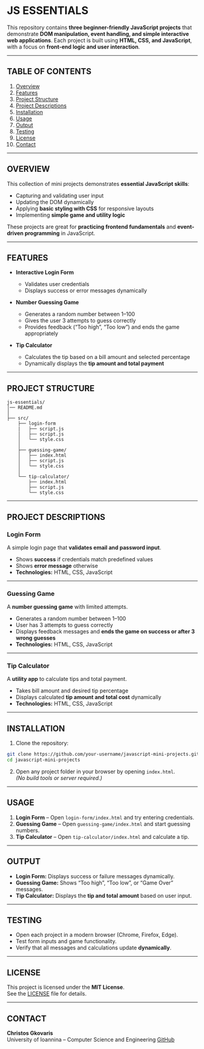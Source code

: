 # JS ESSENTIALS

This repository contains **three beginner-friendly JavaScript projects** that demonstrate **DOM manipulation, event handling, and simple interactive web applications**. Each project is built using **HTML, CSS, and JavaScript**, with a focus on **front-end logic and user interaction**.

---

## TABLE OF CONTENTS
1. [Overview](#overview)
2. [Features](#features)
3. [Project Structure](#project-structure)
4. [Project Descriptions](#project-descriptions)
5. [Installation](#installation)
6. [Usage](#usage)
7. [Output](#output)
8. [Testing](#testing)
9. [License](#license)
10. [Contact](#contact)

---

## OVERVIEW

This collection of mini projects demonstrates **essential JavaScript skills**:

- Capturing and validating user input
- Updating the DOM dynamically
- Applying **basic styling with CSS** for responsive layouts
- Implementing **simple game and utility logic**

These projects are great for **practicing frontend fundamentals** and **event-driven programming** in JavaScript.

---

## FEATURES

- **Interactive Login Form**
  - Validates user credentials
  - Displays success or error messages dynamically

- **Number Guessing Game**
  - Generates a random number between 1–100
  - Gives the user 3 attempts to guess correctly
  - Provides feedback (“Too high”, “Too low”) and ends the game appropriately

- **Tip Calculator**
  - Calculates the tip based on a bill amount and selected percentage
  - Dynamically displays the **tip amount and total payment**

---

## PROJECT STRUCTURE

```
js-essentials/
│── README.md
│
├── src/
    ├── login-form
    |   ├── script.js
    │   ├── script.js
    │   └── style.css
    │
    ├── guessing-game/
    │   ├── index.html
    │   ├── script.js
    │   └── style.css
    │
    └── tip-calculator/
        ├── index.html
        ├── script.js
        └── style.css
```

---

## PROJECT DESCRIPTIONS

### **Login Form**
A simple login page that **validates email and password input**.  
- Shows **success** if credentials match predefined values  
- Shows **error message** otherwise  
- **Technologies:** HTML, CSS, JavaScript

---

### **Guessing Game**
A **number guessing game** with limited attempts.  
- Generates a random number between 1–100  
- User has 3 attempts to guess correctly  
- Displays feedback messages and **ends the game on success or after 3 wrong guesses**  
- **Technologies:** HTML, CSS, JavaScript

---

### **Tip Calculator**
A **utility app** to calculate tips and total payment.  
- Takes bill amount and desired tip percentage  
- Displays calculated **tip amount and total cost** dynamically  
- **Technologies:** HTML, CSS, JavaScript

---

## INSTALLATION

1. Clone the repository:
```bash
git clone https://github.com/your-username/javascript-mini-projects.git
cd javascript-mini-projects
```

2. Open any project folder in your browser by opening `index.html`.  
   *(No build tools or server required.)*

---

## USAGE

1. **Login Form** – Open `login-form/index.html` and try entering credentials.  
2. **Guessing Game** – Open `guessing-game/index.html` and start guessing numbers.  
3. **Tip Calculator** – Open `tip-calculator/index.html` and calculate a tip.

---

## OUTPUT

- **Login Form:** Displays success or failure messages dynamically.  
- **Guessing Game:** Shows “Too high”, “Too low”, or “Game Over” messages.  
- **Tip Calculator:** Displays the **tip and total amount** based on user input.

---

## TESTING

- Open each project in a modern browser (Chrome, Firefox, Edge).  
- Test form inputs and game functionality.  
- Verify that all messages and calculations update **dynamically**.

---

## LICENSE

This project is licensed under the **MIT License**.  
See the [LICENSE](LICENSE) file for details.

---

## CONTACT

**Christos Gkovaris**  
University of Ioannina – Computer Science and Engineering
[GitHub](https://github.com/ChristosGkovaris)
